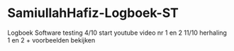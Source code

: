 # SamiullahHafiz-Logboek-ST
Logboek Software testing
4/10 start youtube video nr 1 en 2
11/10 herhaling 1 en 2 + voorbeelden bekijken
